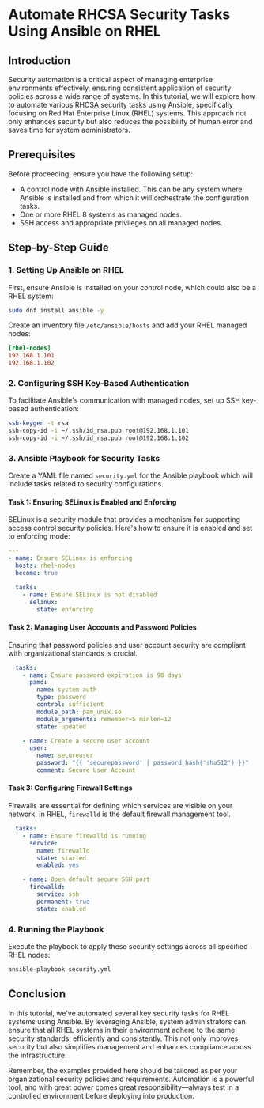 # Automate RHCSA Security Tasks Using Ansible on RHEL

## Introduction

Security automation is a critical aspect of managing enterprise environments effectively, ensuring consistent application of security policies across a wide range of systems. In this tutorial, we will explore how to automate various RHCSA security tasks using Ansible, specifically focusing on Red Hat Enterprise Linux (RHEL) systems. This approach not only enhances security but also reduces the possibility of human error and saves time for system administrators.

## Prerequisites

Before proceeding, ensure you have the following setup:

- A control node with Ansible installed. This can be any system where Ansible is installed and from which it will orchestrate the configuration tasks.
- One or more RHEL 8 systems as managed nodes.
- SSH access and appropriate privileges on all managed nodes.

## Step-by-Step Guide

### 1. Setting Up Ansible on RHEL

First, ensure Ansible is installed on your control node, which could also be a RHEL system:

```bash
sudo dnf install ansible -y
```

Create an inventory file `/etc/ansible/hosts` and add your RHEL managed nodes:

```ini
[rhel-nodes]
192.168.1.101
192.168.1.102
```

### 2. Configuring SSH Key-Based Authentication

To facilitate Ansible's communication with managed nodes, set up SSH key-based authentication:

```bash
ssh-keygen -t rsa
ssh-copy-id -i ~/.ssh/id_rsa.pub root@192.168.1.101
ssh-copy-id -i ~/.ssh/id_rsa.pub root@192.168.1.102
```

### 3. Ansible Playbook for Security Tasks

Create a YAML file named `security.yml` for the Ansible playbook which will include tasks related to security configurations.

#### Task 1: Ensuring SELinux is Enabled and Enforcing

SELinux is a security module that provides a mechanism for supporting access control security policies. Here's how to ensure it is enabled and set to enforcing mode:

```yaml
---
- name: Ensure SELinux is enforcing
  hosts: rhel-nodes
  become: true

  tasks:
    - name: Ensure SELinux is not disabled
      selinux:
        state: enforcing
```

#### Task 2: Managing User Accounts and Password Policies

Ensuring that password policies and user account security are compliant with organizational standards is crucial.

```yaml
  tasks:
    - name: Ensure password expiration is 90 days
      pamd:
        name: system-auth
        type: password
        control: sufficient
        module_path: pam_unix.so
        module_arguments: remember=5 minlen=12
        state: updated

    - name: Create a secure user account
      user:
        name: secureuser
        password: "{{ 'securepassword' | password_hash('sha512') }}"
        comment: Secure User Account
```

#### Task 3: Configuring Firewall Settings

Firewalls are essential for defining which services are visible on your network. In RHEL, `firewalld` is the default firewall management tool.

```yaml
  tasks:
    - name: Ensure firewalld is running
      service:
        name: firewalld
        state: started
        enabled: yes

    - name: Open default secure SSH port
      firewalld:
        service: ssh
        permanent: true
        state: enabled
```

### 4. Running the Playbook

Execute the playbook to apply these security settings across all specified RHEL nodes:

```bash
ansible-playbook security.yml
```

## Conclusion

In this tutorial, we've automated several key security tasks for RHEL systems using Ansible. By leveraging Ansible, system administrators can ensure that all RHEL systems in their environment adhere to the same security standards, efficiently and consistently. This not only improves security but also simplifies management and enhances compliance across the infrastructure.

Remember, the examples provided here should be tailored as per your organizational security policies and requirements. Automation is a powerful tool, and with great power comes great responsibility—always test in a controlled environment before deploying into production.